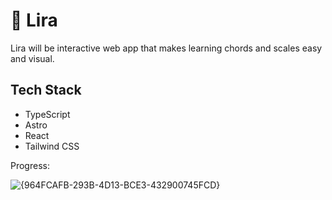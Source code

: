 # 🎹 Lira

Lira will be interactive web app that makes learning chords and scales easy and visual.

## Tech Stack

- TypeScript
- Astro
- React
- Tailwind CSS

Progress:

![{964FCAFB-293B-4D13-BCE3-432900745FCD}](https://github.com/user-attachments/assets/7ea993f1-ebeb-438f-bf9e-aa00680266ce)
